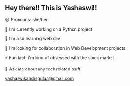 ## Hey there!! This is Yashaswi!!

<!--
**yashkandregulaa/yashkandregulaa** is a ✨ _special_ ✨ repository because its `README.md` (this file) appears on your GitHub profile.

Here are some ideas to get you started:

 🔭 I’m currently working on a Python project

 🌱 I’m currently learning web dev

 👯 I’m looking to collaborate on Youtube

 💬 Ask me about any tech related stuff

 📫 How to reach me: email id  --> 
 
 😄 Pronouns: she/her

 🔭 I’m currently working on a Python project

 🌱 I’m also learning web dev

 👯 I’m looking for collaboration in Web Development projects
 
 ⚡ Fun fact: i'm kind of obsessed with the stock market

 💬 Ask me about any tech related stuff
 
 yashaswikandregulaa@gmail.com
